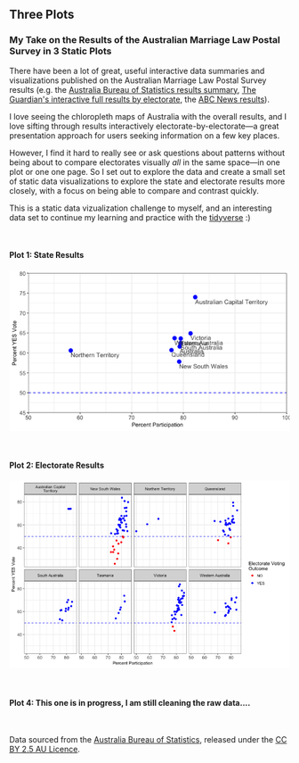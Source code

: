 
Three Plots
-----------

### My Take on the Results of the Australian Marriage Law Postal Survey in 3 Static Plots

There have been a lot of great, useful interactive data summaries and visualizations published on the Australian Marriage Law Postal Survey results (e.g. the [Australia Bureau of Statistics results summary](https://marriagesurvey.abs.gov.au/results/), [The Guardian's interactive full results by electorate](https://www.theguardian.com/australia-news/datablog/ng-interactive/2017/nov/15/same-sex-marriage-survey-how-australia-voted-electorate-by-electorate), the [ABC News results](http://www.abc.net.au/news/2017-11-15/same-sex-marriage-results-ssm/9145636)).

I love seeing the chloropleth maps of Australia with the overall results, and I love sifting through results interactively electorate-by-electorate—a great presentation approach for users seeking information on a few key places.

However, I find it hard to really see or ask questions about patterns without being about to compare electorates visually *all* in the same space—in one plot or one one page. So I set out to explore the data and create a small set of static data visualizations to explore the state and electorate results more closely, with a focus on being able to compare and contrast quickly.

This is a static data vizualization challenge to myself, and an interesting data set to continue my learning and practice with the [tidyverse](https://www.tidyverse.org/) :)

<br/>

#### Plot 1: State Results

![](three_plots_files/figure-markdown_github/states-1.png)

<br/>

#### Plot 2: Electorate Results

![](three_plots_files/figure-markdown_github/divisions-1.png)

<br/>

#### Plot 4: This one is in progress, I am still cleaning the raw data....

<br/>

Data sourced from the [Australia Bureau of Statistics](https://marriagesurvey.abs.gov.au/results/downloads.html), released under the [CC BY 2.5 AU Licence](https://creativecommons.org/licenses/by/2.5/au/).
